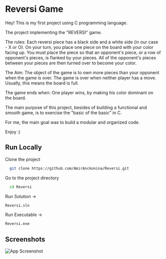 
# Reversi Game

Hey! This is my first project using C programming language.

The project implementing the "REVERSI" game.

The rules: Each reversi piece has a black side and a white side (in our case - X or O). On your turn, you place one piece on the board with your color facing up. You must place the piece so that an opponent's piece, or a row of opponent's pieces, is flanked by your pieces. All of the opponent's pieces between your pieces are then turned over to become your color.

The Aim: The object of the game is to own more pieces than your opponent when the game is over. The game is over when neither player has a move. Usually, this means the board is full.

The game ends when: One player wins, by making his color dominant on the board.

The main purpose of this project, besides of building a functional and smooth game, is to exercise the "basic of the basic" in C.

For me, the main goal was to build a modular and organized code.

Enjoy :)


## Run Locally

Clone the project

```bash
  git clone https://github.com/AmirAnckonina/Reversi.git
```

Go to the project directory

```bash
  cd Reversi
```

Run Solution ->
```bash
Reversi.sln
```

Run Executable ->
```bash
Reversi.exe
```

## Screenshots

![App Screenshot](https://via.placeholder.com/468x300?text=App+Screenshot+Here)

